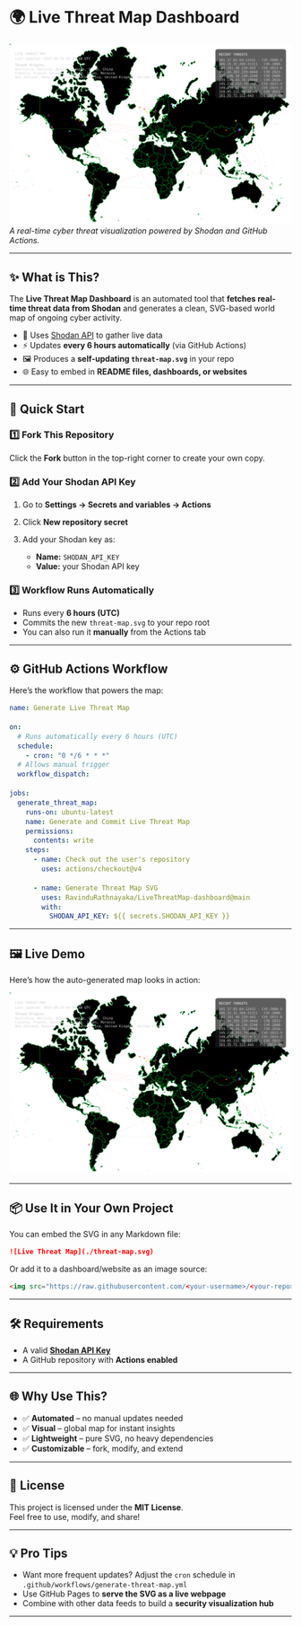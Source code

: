 # 🌍 Live Threat Map Dashboard  

![Threat Map](threat-map-demo.svg)  
*A real-time cyber threat visualization powered by Shodan and GitHub Actions.*

---

## ✨ What is This?  
The **Live Threat Map Dashboard** is an automated tool that **fetches real-time threat data from Shodan** and generates a clean, SVG-based world map of ongoing cyber activity.  

- 📡 Uses [Shodan API](https://www.shodan.io/) to gather live data  
- ⚡ Updates **every 6 hours automatically** (via GitHub Actions)  
- 🖼️ Produces a **self-updating `threat-map.svg`** in your repo  
- 🌐 Easy to embed in **README files, dashboards, or websites**  

---

## 🚀 Quick Start  

### 1️⃣ Fork This Repository  
Click the **Fork** button in the top-right corner to create your own copy.  

### 2️⃣ Add Your Shodan API Key  
1. Go to **Settings → Secrets and variables → Actions**  
2. Click **New repository secret**  
3. Add your Shodan key as:  

   - **Name:** `SHODAN_API_KEY`  
   - **Value:** your Shodan API key  

### 3️⃣ Workflow Runs Automatically  
- Runs every **6 hours (UTC)**  
- Commits the new `threat-map.svg` to your repo root  
- You can also run it **manually** from the Actions tab  

---

## ⚙️ GitHub Actions Workflow  

Here’s the workflow that powers the map:  

```yaml
name: Generate Live Threat Map

on:
  # Runs automatically every 6 hours (UTC)
  schedule:
    - cron: "0 */6 * * *"
  # Allows manual trigger
  workflow_dispatch:

jobs:
  generate_threat_map:
    runs-on: ubuntu-latest
    name: Generate and Commit Live Threat Map
    permissions:
      contents: write
    steps:
      - name: Check out the user's repository
        uses: actions/checkout@v4

      - name: Generate Threat Map SVG
        uses: RavinduRathnayaka/LiveThreatMap-dashboard@main
        with:
          SHODAN_API_KEY: ${{ secrets.SHODAN_API_KEY }}
```

---

## 🖼️ Live Demo  

Here’s how the auto-generated map looks in action:  

![Live Threat Map](./threat-map.svg)  

---

## 📦 Use It in Your Own Project  

You can embed the SVG in any Markdown file:  

```markdown
![Live Threat Map](./threat-map.svg)
```

Or add it to a dashboard/website as an image source:  

```html
<img src="https://raw.githubusercontent.com/<your-username>/<your-repo>/main/threat-map.svg" alt="Live Threat Map">
```

---

## 🛠️ Requirements  

- A valid **[Shodan API Key](https://account.shodan.io/)**  
- A GitHub repository with **Actions enabled**  

---

## 🌐 Why Use This?  

- ✅ **Automated** – no manual updates needed  
- ✅ **Visual** – global map for instant insights  
- ✅ **Lightweight** – pure SVG, no heavy dependencies  
- ✅ **Customizable** – fork, modify, and extend  

---

## 📜 License  

This project is licensed under the **MIT License**.  
Feel free to use, modify, and share!  

---

## 💡 Pro Tips  

- Want more frequent updates? Adjust the `cron` schedule in `.github/workflows/generate-threat-map.yml`  
- Use GitHub Pages to **serve the SVG as a live webpage**  
- Combine with other data feeds to build a **security visualization hub**  

---
